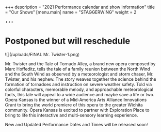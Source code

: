 +++
description = "2021 Performance calendar and show information"
title = "Our Shows"
[menu.main]
name = "STAGGERWING"
weight = 2

+++

# Postponed but will reschedule

![](/uploads/FINAL Mr. Twister-1.png)

Mr. Twister and the Tale of Tornado Alley, a brand new opera composed by Marc Hoffeditz, tells the tale of a family reunion between the North Wind and the South Wind as observed by a meteorologist and storm chaser, Mr. Twister, and his nephew. The story weaves together the science behind the formation of tornadoes and instruction on severe weather safety. Told via colorful characters, memorable melody, and approachable meteorological facts, this tale will appeal to a wide audience and maybe save a life or two. Opera Kansas is the winner of a Mid-America Arts Alliance Innovations Grant to bring the world premiere of this opera to the greater Wichita community. Opera Kansas is excited to partner with Exploration Place to bring to life this interactive and multi-sensory learning experience.

New and Updated Performance Dates and Times will be released soon!
